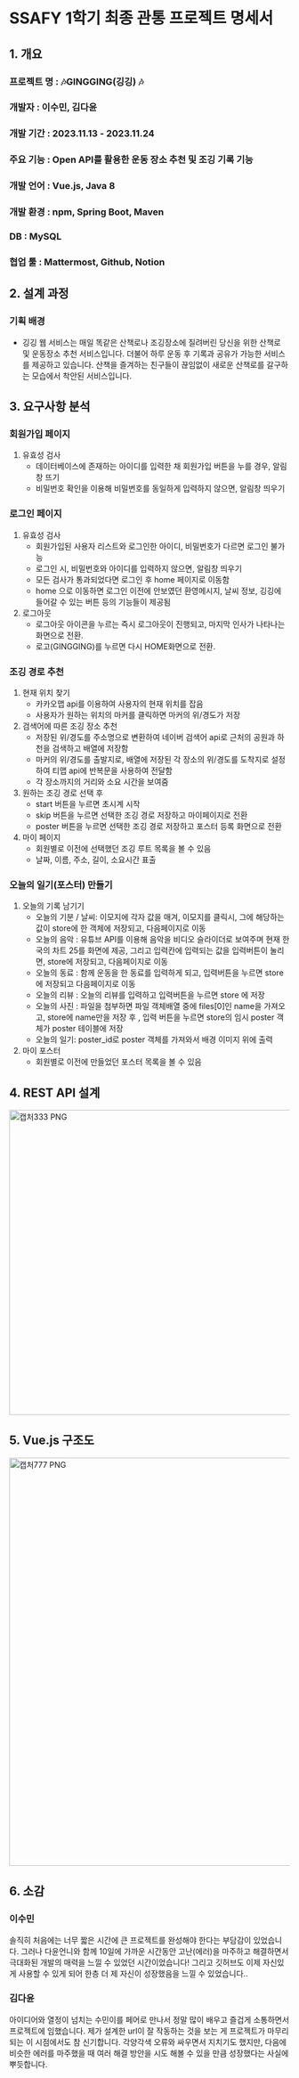 # SSAFY 1학기 최종 관통 프로젝트 명세서

## 1. 개요

### 프로젝트 명 : 🎶GINGGING(깅깅) 🎶

### 개발자 : 이수민, 김다윤

### 개발 기간 : 2023.11.13 - 2023.11.24

### 주요 기능 : Open API를 활용한 운동 장소 추천 및 조깅 기록 기능

### 개발 언어 : Vue.js, Java 8

### 개발 환경 : npm, Spring Boot, Maven

### DB : MySQL

### 협업 툴 : Mattermost, Github, Notion

## 2. 설계 과정

### 기획 배경

- 깅깅 웹 서비스는 매일 똑같은 산책로나 조깅장소에 질려버린 당신을 위한 산책로 및 운동장소 추천 서비스입니다. 더불어 하루 운동 후 기록과 공유가 가능한 서비스를 제공하고 있습니다. 산책을 즐겨하는 친구들이 끊임없이 새로운 산책로를 갈구하는 모습에서 착안된 서비스입니다.

## 3. 요구사항 분석

### **회원가입 페이지**

1. 유효성 검사
    - 데이터베이스에 존재하는 아이디를 입력한 채 회원가입 버튼을 누를 경우, 알림창 뜨기
    - 비밀번호 확인을 이용해 비밀번호를 동일하게 입력하지 않으면, 알림창 띄우기

### **로그인 페이지**

1. 유효성 검사
    - 회원가입된 사용자 리스트와 로그인한 아이디, 비밀번호가 다르면 로그인 불가능
    - 로그인 시, 비밀번호와 아이디를 입력하지 않으면, 알림창 띄우기
    - 모든 검사가 통과되었다면 로그인 후 home 페이지로 이동함
    - home 으로 이동하면 로그인 이전에 안보였던 환영메시지, 날씨 정보, 깅깅에 들어갈 수 있는 버튼 등의 기능들이 제공됨
2. 로그아웃
    - 로그아웃 아이콘을 누르는 즉시 로그아웃이 진행되고, 마지막 인사가 나타나는 화면으로 전환.
    - 로고(GINGGING)를 누르면 다시 HOME화면으로 전환.

### **조깅 경로 추천**

1. 현재 위치 찾기
    - 카카오맵 api를 이용하여 사용자의 현재 위치를 잡음
    - 사용자가 원하는 위치의 마커를 클릭하면 마커의 위/경도가 저장
2. 검색어에 따른 조깅 장소 추천
    - 저장된 위/경도를 주소명으로 변환하여 네이버 검색어 api로 근처의 공원과 하천을 검색하고 배열에 저장함
    - 마커의 위/경도를 출발지로, 배열에 저장된 각 장소의 위/경도를 도착지로 설정하여 티맵 api에 반복문을 사용하여 전달함
    - 각 장소까지의 거리와 소요 시간을 보여줌
3. 원하는 조깅 경로 선택 후
    - start 버튼을 누르면 초시계 시작
    - skip 버튼을 누르면 선택한 조깅 경로 저장하고 마이페이지로 전환
    - poster 버튼을 누르면 선택한 조깅 경로 저장하고 포스터 등록 화면으로 전환
4. 마이 페이지
    - 회원별로 이전에 선택했던 조깅 루트 목록을 볼 수 있음
    - 날짜, 이름, 주소, 길이, 소요시간 표출

### **오늘의 일기(포스터) 만들기**

1. 오늘의 기록 남기기
    - 오늘의 기분 / 날씨: 이모지에 각자 값을 매겨, 이모지를 클릭시, 그에 해당하는 값이 store에 한 객체에 저장되고, 다음페이지로 이동
    - 오늘의 음악 : 유튜브 API를 이용해 음악을 비디오 슬라이더로 보여주며 현재 한국의 차트 25를 화면에 제공, 그리고 입력칸에 입력되는 값을 입력버튼이 눌리면, store에 저장되고, 다음페이지로 이동
    - 오늘의 동료 : 함께 운동을 한 동료를 입력하게 되고, 입력버튼을 누르면 store에 저장되고 다음페이지로 이동
    - 오늘의 리뷰 : 오늘의 리뷰를 입력하고 입력버튼을 누르면 store 에 저장
    - 오늘의 사진 : 파일을 첨부하면 파일 객체배열 중에 files[0]인 name을 가져오고, store에 name만을 저장 후 , 입력 버튼을 누르면 store의 임시 poster 객체가 poster 테이블에 저장
    - 오늘의 일기: poster_id로 poster 객체를 가져와서 배경 이미지 위에 출력
2. 마이 포스터
    - 회원별로 이전에 만들었던 포스터 목록을 볼 수 있음

## 4. REST API 설계
<img width="548" alt="캡처333 PNG" src="https://github.com/dykimHub/GingGing/assets/138311857/3506613b-ad20-4a3d-8295-0a4560c08a2e">

## 5. Vue.js 구조도

<img width="733" alt="캡처777 PNG" src="https://github.com/dykimHub/GingGing/assets/138311857/853c85b4-ccd5-41b7-ace2-1067a15f2352">

## 6. 소감

### 이수민

솔직히 처음에는 너무 짧은 시간에 큰 프로젝트를 완성해야 한다는 부담감이 있었습니다. 그러나 다윤언니와 함께 10일에 가까운 시간동안 고난(에러)을 마주하고 해결하면서 극대화된 개발의 매력을 느낄 수 있었던 시간이었습니다! 그리고 깃허브도 이제 자신있게 사용할 수 있게 되어 한층 더 제 자신이 성장했음을 느낄 수 있었습니다..

### 김다윤

아이디어와 열정이 넘치는 수민이를 페어로 만나서 정말 많이 배우고 즐겁게 소통하면서 프로젝트에 임했습니다. 제가 설계한 url이 잘 작동하는 것을 보는 게 프로젝트가 마무리 되는 이 시점에서도 참 신기합니다. 각양각색 오류와 싸우면서 지치기도 했지만, 다음에 비슷한 에러를 마주했을 때 여러 해결 방안을 시도 해볼 수 있을 만큼 성장했다는 사실에 뿌듯합니다.
